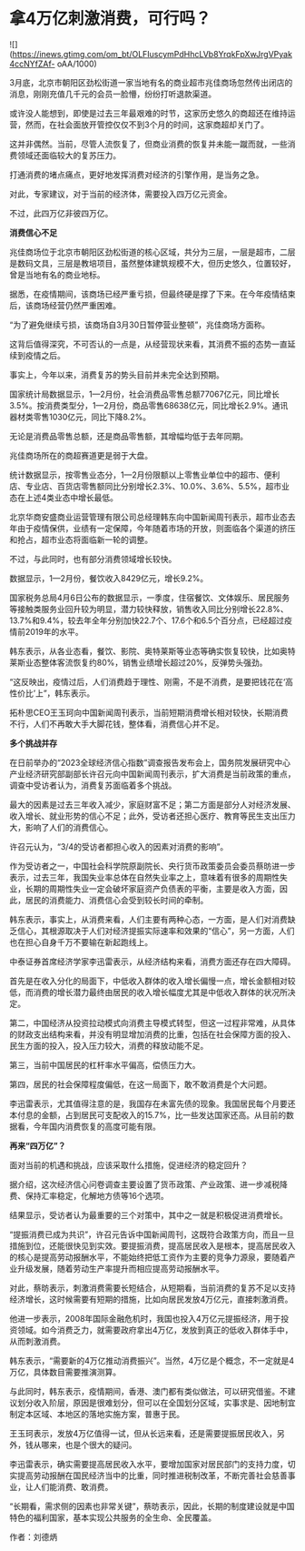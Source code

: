 # 拿4万亿刺激消费，可行吗？

![](https://inews.gtimg.com/om_bt/OLFIuscymPdHhcLVb8YrqkFpXwJrgVPyak4ccNYfZAf-
oAA/1000)

3月底，北京市朝阳区劲松街道一家当地有名的商业超市兆佳商场忽然传出闭店的消息，刚刚充值几千元的会员一脸懵，纷纷打听退款渠道。

或许没人能想到，即使是过去三年最艰难的时节，这家历史悠久的商超还在维持运营，然而，在社会面放开管控仅仅不到3个月的时间，这家商超却关门了。

这并非偶然。当前，尽管人流恢复了，但商业消费的恢复并未能一蹴而就，一些消费领域还面临较大的复苏压力。

打通消费的堵点痛点，更好地发挥消费对经济的引擎作用，是当务之急。

对此，专家建议，对于当前的经济体，需要投入四万亿元资金。

不过，此四万亿非彼四万亿。

**消费信心不足**

兆佳商场位于北京市朝阳区劲松街道的核心区域，共分为三层，一层是超市，二层是数码文具，三层是教培项目，虽然整体建筑规模不大，但历史悠久，位置较好，曾是当地有名的商业地标。

据悉，在疫情期间，该商场已经严重亏损，但最终硬是撑了下来。在今年疫情结束后，该商场经营仍然严重困难。

“为了避免继续亏损，该商场自3月30日暂停营业整顿”，兆佳商场方面称。

这背后值得深究，不可否认的一点是，从经营现状来看，其消费不振的态势一直延续到疫情之后。

事实上，今年以来，消费复苏的势头目前并未完全达到预期。

国家统计局数据显示，1—2月份，社会消费品零售总额77067亿元，同比增长3.5%。按消费类型分，1—2月份，商品零售68638亿元，同比增长2.9%。通讯器材类零售1030亿元，同比下降8.2%。

无论是消费品零售总额，还是商品零售额，其增幅均低于去年同期。

兆佳商场所在的商超赛道更是弱于大盘。

统计数据显示，按零售业态分，1—2月份限额以上零售业单位中的超市、便利店、专业店、百货店零售额同比分别增长2.3%、10.0%、3.6%、5.5%，超市业态在上述4类业态中增长最低。

北京华商安盛商业运营管理有限公司总经理韩东向中国新闻周刊表示，超市业态去年由于疫情保供，业绩有一定保障，今年随着市场的开放，则面临各个渠道的挤压和抢占，超市业态将面临新一轮的调整。

不过，与此同时，也有部分消费领域增长较快。

数据显示，1—2月份，餐饮收入8429亿元，增长9.2%。

国家税务总局4月6日公布的数据显示，一季度，住宿餐饮、文体娱乐、居民服务等接触类服务业回升较为明显，潜力较快释放，销售收入同比分别增长22.8%、13.7%和9.4%，较去年全年分别加快22.7个、17.6个和6.5个百分点，已经超过疫情前2019年的水平。

韩东表示，从各业态看，餐饮、影院、奥特莱斯等业态等确实恢复较快，比如奥特莱斯业态整体客流恢复约80%，销售业绩增长超过20%，反弹势头强劲。

“这反映出，疫情过后，人们消费趋于理性、刚需，不是不消费，是要把钱花在‘高性价比’上”，韩东表示。

拓朴思CEO王玉珂向中国新闻周刊表示，当前短期消费增长相对较快，长期消费不行，人们不再敢大手大脚花钱，整体看，消费信心并不足。

**多个挑战并存**

在日前举办的“2023全球经济信心指数”调查报告发布会上，国务院发展研究中心产业经济研究部副部长许召元向中国新闻周刊表示，扩大消费是当前政策的重点，调查中受访者认为，消费复苏面临着多个挑战。

最大的因素是过去三年收入减少，家庭财富不足；第二方面是部分人对经济发展、收入增长、就业形势的信心不足；此外，受访者还担心医疗、教育等民生支出压力大，影响了人们的消费信心。

许召元认为，“3/4的受访者都担心收入的因素对消费的影响”。

作为受访者之一，中国社会科学院原副院长、央行货币政策委员会委员蔡昉进一步表示，过去三年，我国失业率总体在自然失业率之上，意味着有很多的周期性失业，长期的周期性失业一定会破坏家庭资产负债表的平衡，主要是收入方面，因此，居民的消费能力、消费信心会受到较长时间的牵制。

韩东表示，事实上，从消费来看，人们主要有两种心态，一方面，是人们对消费缺乏信心，其根源取决于人们对经济提振实际速率和效果的“信心”，另一方面，人们也在担心自身千万不要输在新起跑线上。

中泰证券首席经济学家李迅雷表示，从经济结构来看，消费方面还存在四大障碍。

首先是在收入分化的局面下，中低收入群体的收入增长偏慢一点，增长金额相对较低，而消费的增长潜力最终由居民的收入增长幅度尤其是中低收入群体的状况所决定。

第二，中国经济从投资拉动模式向消费主导模式转型，但这一过程非常难，从具体的财政支出结构来看，并没有明显增加消费的比重，包括在社会保障方面的投入、民生方面的投入，投入压力较大，消费的释放动能不足。

第三，当前中国居民的杠杆率水平偏高，偿债压力大。

第四，居民的社会保障程度偏低，在这一局面下，敢不敢消费是个大问题。

李迅雷表示，尤其值得注意的是，我国存在未富先债的现象。我国居民每个月要还本付息的金额，占到居民可支配收入的15.7%，比一些发达国家还高。从目前的数据看，今年国内消费恢复的高度可能有限。

**再来“四万亿”？**

面对当前的机遇和挑战，应该采取什么措施，促进经济的稳定回升？

据介绍，这次经济信心问卷调查主要设置了货币政策、产业政策、进一步减税降费、保持汇率稳定，化解地方债等16个选项。

结果显示，受访者认为最重要的三个对策中，其中之一就是积极促进消费增长。

“提振消费已成为共识”，许召元告诉中国新闻周刊，这既符合政策方向，而且一旦措施到位，还能很快见到实效。要提振消费，提高居民收入是根本，提高居民收入的核心是提高劳动报酬水平，不能始终把低工资作为主要的竞争力源泉，要随着产业升级发展，随着劳动生产率提升而相应提高劳动报酬水平。

对此，蔡昉表示，刺激消费需要长短结合，从短期看，当前消费的复苏不足以支持经济增长，这时候需要有短期的措施，比如向居民发放4万亿元，直接刺激消费。

他进一步表示，2008年国际金融危机时，我国也投入4万亿元提振经济，用于投资领域。如今消费乏力，就需要政府拿出4万亿，发放到真正的低收入群体手中，从而刺激消费。

韩东表示，“需要新的4万亿推动消费振兴”。当然，4万亿是个概念，不一定就是4万亿，具体数目需要推演测算。

与此同时，韩东表示，疫情期间，香港、澳门都有类似做法，可以研究借鉴。不建议划分收入阶层，原因是很难划分，但可以在全国划分区域，实事求是、因地制宜制定本区域、本地区的落地实施方案，普惠于民。

王玉珂表示，发放4万亿值得一试，但从长远来看，还是需要提振居民收入，另外，钱从哪来，也是个很大的疑问。

李迅雷表示，确实需要提高居民收入水平，要增加国家对居民部门的支持力度，切实提高劳动报酬在国民经济当中的比重，同时推进税制改革，不断完善社会慈善事业，让人们能消费、敢消费。

“长期看，需求侧的因素也非常关键”，蔡昉表示，因此，长期的制度建设就是中国特色的福利国家，基本实现公共服务的全生命、全民覆盖。

作者：刘德炳

